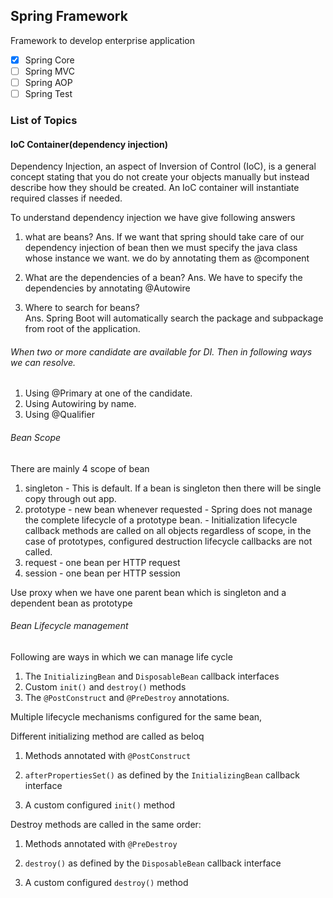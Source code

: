 ## Spring  Framework 
Framework to develop enterprise application

- [x] Spring Core
- [ ] Spring MVC
- [ ] Spring AOP
- [ ] Spring Test

### List of Topics 

#### IoC Container(dependency injection)

Dependency Injection, an aspect of Inversion of Control (IoC), is a general concept stating that you do not create your 
objects manually but instead describe how they should be created. An IoC container will instantiate required classes if needed.

To understand dependency injection we have give following answers
1. what are beans?
Ans. If we want that spring should take care of our dependency injection of bean then we must specify the java class 
      whose instance we want. we do by annotating them as @component 
      
2. What are the dependencies of a bean?
Ans. We have to specify the dependencies by annotating @Autowire

3. Where to search for beans?   
Ans. Spring Boot will automatically search the package and subpackage from root of the application.


###### When two or more candidate are available for DI. Then in following ways we can resolve.
1. Using @Primary at one of the candidate.
2. Using Autowiring by name.
3. Using @Qualifier 

###### Bean Scope
There are mainly 4 scope of bean
1. singleton - This is default. If a bean is singleton then there will be single copy through out app.
2. prototype - new bean whenever requested
             - Spring does not manage the complete lifecycle of a prototype bean.
             - Initialization lifecycle callback methods are called on all objects regardless 
               of scope, in the case of prototypes, configured destruction lifecycle callbacks 
               are not called.
3. request - one bean per HTTP request
4. session - one bean per HTTP session

Use proxy when we have one parent bean which is singleton and a dependent bean as prototype 

###### Bean Lifecycle management
Following are ways in which we can manage life cycle
1. The `InitializingBean` and `DisposableBean` callback interfaces
2. Custom `init()` and `destroy()` methods
3. The `@PostConstruct` and `@PreDestroy` annotations. 

Multiple lifecycle mechanisms configured for the same bean, 

Different initializing method are called as beloq

1. Methods annotated with `@PostConstruct`

2. `afterPropertiesSet()` as defined by the `InitializingBean` callback interface

3. A custom configured `init()` method

Destroy methods are called in the same order:

1. Methods annotated with `@PreDestroy`

2. `destroy()` as defined by the `DisposableBean` callback interface

3. A custom configured `destroy()` method


